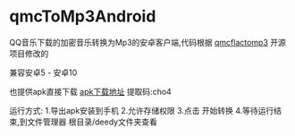 # qmcToMp3Android

QQ音乐下载的加密音乐转换为Mp3的安卓客户端,代码根据 [qmcflactomp3](https://github.com/OnlyPiglet/qmcflactomp3) 开源项目修改的

兼容安卓5 - 安卓10

也提供apk直接下载
[apk下载地址](https://pan.baidu.com/s/12uVsdKcm_XLmuHEw1TfE6g )
提取码:cho4

运行方式:
1.导出apk安装到手机
2.允许存储权限
3.点击 开始转换
4.等待运行结束,到文件管理器 根目录/deedy文件夹查看
